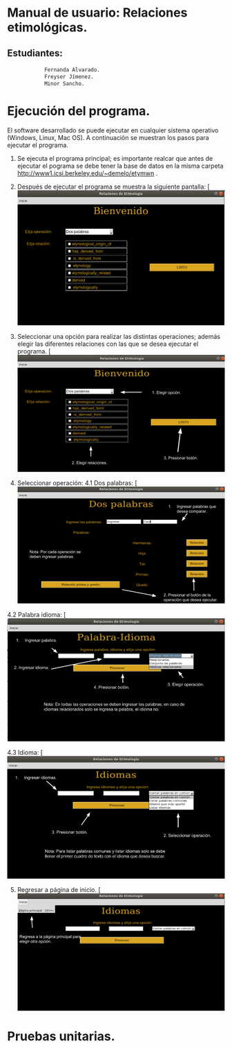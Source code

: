 # Manual de usuario: Relaciones etimológicas.
## Estudiantes:
                Fernanda Alvarado.
                Freyser Jímenez.
                Minor Sancho.
   
# Ejecución del programa.

El software desarrollado se puede ejecutar en cualquier sistema operativo (Windows, Linux, Mac OS). A continuación se muestran los pasos para ejecutar el programa.

1. Se ejecuta el programa principal; es importante realcar que antes de ejecutar el pograma se debe tener la base de datos en la misma carpeta  http://www1.icsi.berkeley.edu/~demelo/etymwn .
2. Después de ejecutar el programa se muestra la siguiente pantalla:
[![Imagen1](https://github.com/ferAlvarado/Proyecto2/blob/master/Imagenes_informe/pag_inicio.png?raw=true)

3. Seleccionar una opción para realizar las distintas operaciones; además elegir las diferentes relaciones con las que se desea ejecutar el programa.
[![Imagen2](https://github.com/ferAlvarado/Proyecto2/blob/master/Imagenes_informe/Paso1.png?raw=true)

4. Seleccionar operación:
4.1 Dos palabras: 
[![Imagen3](https://github.com/ferAlvarado/Proyecto2/blob/master/Imagenes_informe/Dos_palabras.png?raw=true)

4.2 Palabra idioma:
[![Imagen4](https://github.com/ferAlvarado/Proyecto2/blob/master/Imagenes_informe/palabra_idioma.png?raw=true)

4.3 Idioma: 
[![Imagen5](https://github.com/ferAlvarado/Proyecto2/blob/master/Imagenes_informe/Idiomas.png?raw=true)

5. Regresar a página de inicio.
[![Imagen6](https://github.com/ferAlvarado/Proyecto2/blob/master/Imagenes_informe/Regresar.png?raw=true)


# Pruebas unitarias.
